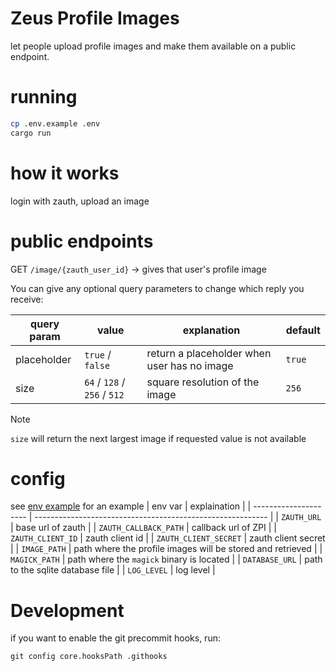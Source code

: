 # Zeus Profile Images

let people upload profile images and make them available on a public endpoint.

# running

```bash
cp .env.example .env
cargo run
```

# how it works

login with zauth, upload an image

# public endpoints

GET `/image/{zauth_user_id}` -> gives that user's profile image

You can give any optional query parameters to change which reply you receive:

| query param | value                        | explanation                                 | default |
| ----------- | ---------------------------- | ------------------------------------------- | ------- |
| placeholder | `true` / `false`             | return a placeholder when user has no image | `true`  |
| size        | `64` / `128` / `256` / `512` | square resolution of the image              | `256`   |

> [!NOTE]
> `size` will return the next largest image if requested value is not available

# config

see [env example](./.env.example) for an example
| env var | explaination |
| --------------------- | ---------------------------------------------------------- |
| `ZAUTH_URL` | base url of zauth |
| `ZAUTH_CALLBACK_PATH` | callback url of ZPI |
| `ZAUTH_CLIENT_ID` | zauth client id |
| `ZAUTH_CLIENT_SECRET` | zauth client secret |
| `IMAGE_PATH` | path where the profile images will be stored and retrieved |
| `MAGICK_PATH` | path where the `magick` binary is located |
| `DATABASE_URL` | path to the sqlite database file |
| `LOG_LEVEL` | log level |

# Development

if you want to enable the git precommit hooks, run:

```
git config core.hooksPath .githooks
```
